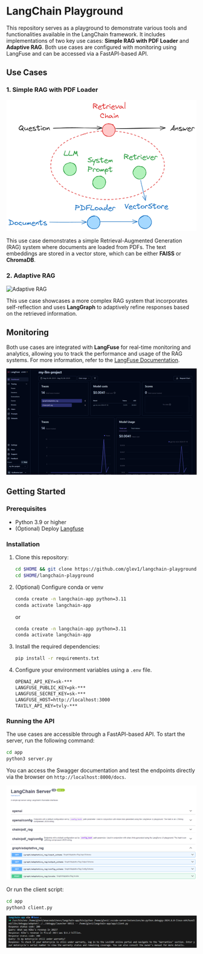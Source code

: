 # LangChain Playground

This repository serves as a playground to demonstrate various tools and functionalities available in the LangChain framework. It includes implementations of two key use cases: **Simple RAG with PDF Loader** and **Adaptive RAG**. Both use cases are configured with monitoring using LangFuse and can be accessed via a FastAPI-based API.

## Use Cases

### 1. Simple RAG with PDF Loader

![Simple RAG with PDF Loader](./docs/images/pdf_chain.png)

This use case demonstrates a simple Retrieval-Augmented Generation (RAG) system where documents are loaded from PDFs. The text embeddings are stored in a vector store, which can be either **FAISS** or **ChromaDB**.

### 2. Adaptive RAG

![Adaptive RAG](./docs/images/adaptive.png)

This use case showcases a more complex RAG system that incorporates self-reflection and uses **LangGraph** to adaptively refine responses based on the retrieved information.

## Monitoring
Both use cases are integrated with **LangFuse** for real-time monitoring and analytics, allowing you to track the performance and usage of the RAG systems. For more information, refer to the [LangFuse Documentation](https://langfuse.com/docs).

![Langfuse](./docs/images/langfuse.png)

## Getting Started

### Prerequisites
- Python 3.9 or higher
- (Optional) Deploy [Langfuse](https://langfuse.com/docs/deployment/self-host)

### Installation

1. Clone this repository:
    ```bash
    cd $HOME && git clone https://github.com/glev1/langchain-playground.git
    cd $HOME/langchain-playground
    ```

2. (Optional) Configure conda or venv
    ```bash
    conda create -n langchain-app python=3.11
    conda activate langchain-app
    ```

    or

    ```bash
    conda create -n langchain-app python=3.11
    conda activate langchain-app
    ```

3. Install the required dependencies:
    ```bash
    pip install -r requirements.txt
    ```

4. Configure your environment variables using a ```.env``` file.

    ```
    OPENAI_API_KEY=sk-***
    LANGFUSE_PUBLIC_KEY=pk-***
    LANGFUSE_SECRET_KEY=sk-***
    LANGFUSE_HOST=http://localhost:3000
    TAVILY_API_KEY=tvly-***
    ```

### Running the API

The use cases are accessible through a FastAPI-based API. To start the server, run the following command:

```bash
cd app
python3 server.py
```

You can access the Swagger documentation and test the endpoints directly via the browser on ```http://localhost:8000/docs```. 


![FastAPI](./docs/images/api.png)


Or run the client script:

```bash
cd app
python3 client.py
```

![Client script](./docs/images/client_script.png)

